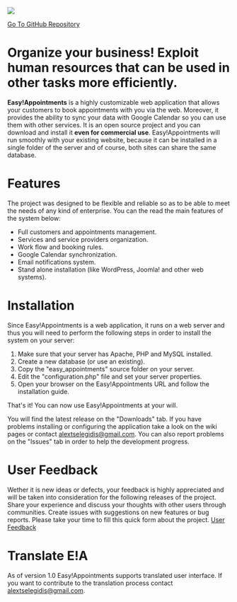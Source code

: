 [![](https://dl.dropboxusercontent.com/u/27545985/easyappointments/ea-on-github.png)](https://github.com/alextselegidis/easyappointments)

[Go To GitHub Repository](https://github.com/alextselegidis/easyappointments)

# Organize your business! Exploit human resources that can be used in other tasks more efficiently. #

**Easy!Appointments** is a highly customizable web application that allows your customers to book appointments with you via the web. Moreover, it provides the ability to sync your data with Google Calendar so you can use them with other services. It is an open source project and you can download and install it **even for commercial use**. Easy!Appointments will run smoothly with your existing website, because it can be installed in a single folder of the server and of course, both sites can share the same database.

# Features #
The project was designed to be flexible and reliable so as to be able to meet the needs of any kind of enterprise. You can the read the main features of the system below:

  * Full customers and appointments management.
  * Services and service providers organization.
  * Work flow and booking rules.
  * Google Calendar synchronization.
  * Email notifications system.
  * Stand alone installation (like WordPress, Joomla! and other web systems).

# Installation #
Since Easy!Appointments is a web application, it runs on a web server and thus you will need to perform the following steps in order to install the system on your server:

  1. Make sure that your server has Apache, PHP and MySQL installed.
  1. Create a new database (or use an existing).
  1. Copy the "easy\_appointments" source folder on your server.
  1. Edit the "configuration.php" file and set your server properties.
  1. Open your browser on the Easy!Appointments URL and follow the installation guide.

That's it! You can now use Easy!Appointments at your will.

You will find the latest release on the "Downloads" tab. If you have problems installing or configuring the application take a look on the wiki pages or contact [alextselegidis@gmail.com](mailto:alextselegidis@gmail.com). You can also report problems on the "Issues" tab in order to help the development progress.

# User Feedback #
Wether it is new ideas or defects, your feedback is highly appreciated and will be taken into consideration for the following releases of the project. Share your experience and discuss your thoughts with other users through communities. Create issues with suggestions on new features or bug reports. Please take your time to fill this quick form about the project. [User Feedback](https://docs.google.com/forms/d/15dw1jl7lUgw4q-XXMn13Gx_e8zJxAiyWYMOdqtZqIHU/viewform#start=openform)

# Translate E!A #
As of version 1.0 Easy!Appointments supports translated user interface. If you want to contribute to the translation process contact [alextselegidis@gmail.com](mailto:alextselegidis@gmail.com).